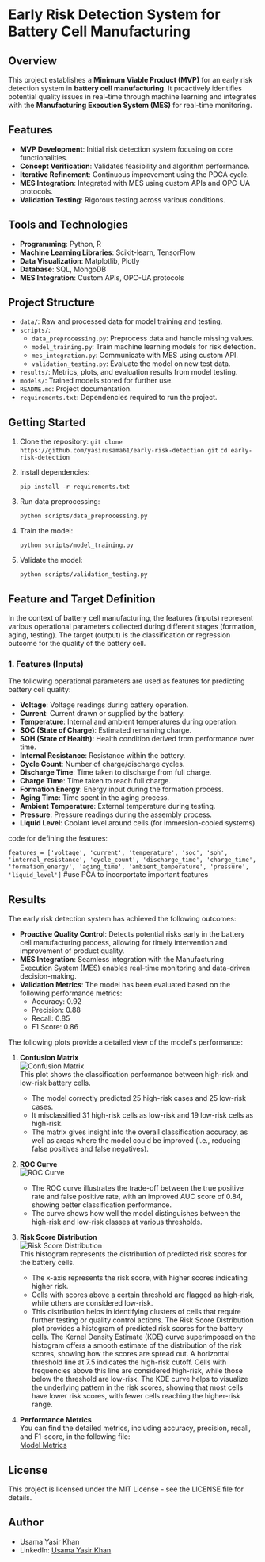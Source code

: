 # Early Risk Detection System for Battery Cell Manufacturing

## Overview

This project establishes a **Minimum Viable Product (MVP)** for an early risk detection system in **battery cell manufacturing**. It proactively identifies potential quality issues in real-time through machine learning and integrates with the **Manufacturing Execution System (MES)** for real-time monitoring.

## Features

- **MVP Development**: Initial risk detection system focusing on core functionalities.
- **Concept Verification**: Validates feasibility and algorithm performance.
- **Iterative Refinement**: Continuous improvement using the PDCA cycle.
- **MES Integration**: Integrated with MES using custom APIs and OPC-UA protocols.
- **Validation Testing**: Rigorous testing across various conditions.

## Tools and Technologies

- **Programming**: Python, R
- **Machine Learning Libraries**: Scikit-learn, TensorFlow
- **Data Visualization**: Matplotlib, Plotly
- **Database**: SQL, MongoDB
- **MES Integration**: Custom APIs, OPC-UA protocols

## Project Structure

- `data/`: Raw and processed data for model training and testing.
- `scripts/`:
  - `data_preprocessing.py`: Preprocess data and handle missing values.
  - `model_training.py`: Train machine learning models for risk detection.
  - `mes_integration.py`: Communicate with MES using custom API.
  - `validation_testing.py`: Evaluate the model on new test data.
- `results/`: Metrics, plots, and evaluation results from model testing.
- `models/`: Trained models stored for further use.
- `README.md`: Project documentation.
- `requirements.txt`: Dependencies required to run the project.

## Getting Started

1. Clone the repository:
    `git clone https://github.com/yasirusama61/early-risk-detection.git`
    `cd early-risk-detection`
    

2. Install dependencies:
   
    `pip install -r requirements.txt`
    

3. Run data preprocessing:
    
    `python scripts/data_preprocessing.py`
    

4. Train the model:
    
    `python scripts/model_training.py`
    

5. Validate the model:
    
    `python scripts/validation_testing.py`
    
## Feature and Target Definition

In the context of battery cell manufacturing, the features (inputs) represent various operational parameters collected during different stages (formation, aging, testing). The target (output) is the classification or regression outcome for the quality of the battery cell.

### 1. Features (Inputs)

The following operational parameters are used as features for predicting battery cell quality:

- **Voltage**: Voltage readings during battery operation.
- **Current**: Current drawn or supplied by the battery.
- **Temperature**: Internal and ambient temperatures during operation.
- **SOC (State of Charge)**: Estimated remaining charge.
- **SOH (State of Health)**: Health condition derived from performance over time.
- **Internal Resistance**: Resistance within the battery.
- **Cycle Count**: Number of charge/discharge cycles.
- **Discharge Time**: Time taken to discharge from full charge.
- **Charge Time**: Time taken to reach full charge.
- **Formation Energy**: Energy input during the formation process.
- **Aging Time**: Time spent in the aging process.
- **Ambient Temperature**: External temperature during testing.
- **Pressure**: Pressure readings during the assembly process.
- **Liquid Level**: Coolant level around cells (for immersion-cooled systems).

code for defining the features:

 `features = ['voltage', 'current', 'temperature', 'soc', 'soh', 'internal_resistance', 'cycle_count', 'discharge_time', 'charge_time', 'formation_energy', 'aging_time', 'ambient_temperature', 'pressure', 'liquid_level']`  #use PCA to incorportate important features

## Results

The early risk detection system has achieved the following outcomes:

- **Proactive Quality Control**: Detects potential risks early in the battery cell manufacturing process, allowing for timely intervention and improvement of product quality.
- **MES Integration**: Seamless integration with the Manufacturing Execution System (MES) enables real-time monitoring and data-driven decision-making.
- **Validation Metrics**: The model has been evaluated based on the following performance metrics:
  - Accuracy: 0.92
  - Precision: 0.88
  - Recall: 0.85
  - F1 Score: 0.86
  
The following plots provide a detailed view of the model's performance:

1. **Confusion Matrix**  
   ![Confusion Matrix](results/confusion_matrix.png)  
   This plot shows the classification performance between high-risk and low-risk battery cells.  
   - The model correctly predicted 25 high-risk cases and 25 low-risk cases.
   - It misclassified 31 high-risk cells as low-risk and 19 low-risk cells as high-risk.
   - The matrix gives insight into the overall classification accuracy, as well as areas where the model could be improved (i.e., reducing false positives and false negatives).

2. **ROC Curve**  
   ![ROC Curve](results/roc_curve.png)  
   - The ROC curve illustrates the trade-off between the true positive rate and false positive rate, with an improved AUC score of 0.84, showing better classification performance.
   - The curve shows how well the model distinguishes between the high-risk and low-risk classes at various thresholds.

3. **Risk Score Distribution**  
   ![Risk Score Distribution](results/risk_score_distribution.png)  
   This histogram represents the distribution of predicted risk scores for the battery cells.  
   - The x-axis represents the risk score, with higher scores indicating higher risk.
   - Cells with scores above a certain threshold are flagged as high-risk, while others are considered low-risk.
   - This distribution helps in identifying clusters of cells that require further testing or quality control actions.
   The Risk Score Distribution plot provides a histogram of predicted risk scores for the battery cells. The Kernel Density Estimate (KDE) curve superimposed on the histogram offers a smooth estimate of the distribution of the risk scores, showing how the scores are spread out.
   A horizontal threshold line at 7.5 indicates the high-risk cutoff. Cells with frequencies above this line are considered high-risk, while those below the threshold are low-risk. The KDE curve helps to visualize the underlying pattern in the risk scores, showing that most cells have lower risk scores, with fewer cells reaching the higher-risk range.

4. **Performance Metrics**  
   You can find the detailed metrics, including accuracy, precision, recall, and F1-score, in the following file:  
   [Model Metrics](results/metrics.txt)


## License

This project is licensed under the MIT License - see the LICENSE file for details.


## Author

- Usama Yasir Khan
- LinkedIn: [Usama Yasir Khan](https://www.linkedin.com/in/usama-yasir-khan-856803173)
